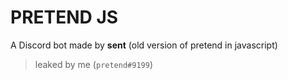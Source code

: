 # PRETEND JS
A Discord bot made by **sent** (old version of pretend in javascript) 
> leaked by me (`pretend#9199`)
